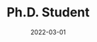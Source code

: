 ---
title: "Ph.D. Student"
collection: experience
permalink: /expecience/UAB_PhD
date: 2022-03-01
date2: 2026-09-01
venue: 'Group of Quantum Information, Physics Department, Autonomous University of Barcelona'
expected: 'si'
---